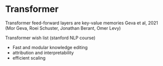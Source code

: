 # Transformer

Transformer feed-forward layers are key-value memories Geva et al, 2021 (Mor Geva, Roei Schuster, Jonathan Berant, Omer Levy)

Transformer wish list (stanford NLP course)
- Fast and modular knowledge editing
- attribution and interpretability
- efficient scaling
